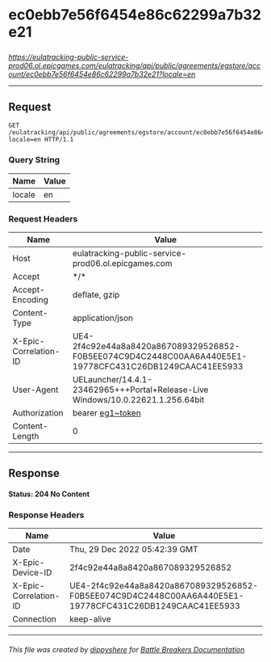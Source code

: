 # ec0ebb7e56f6454e86c62299a7b32e21

#####

*https://eulatracking-public-service-prod06.ol.epicgames.com/eulatracking/api/public/agreements/egstore/account/ec0ebb7e56f6454e86c62299a7b32e21?locale=en*



___

## Request

```http request
GET /eulatracking/api/public/agreements/egstore/account/ec0ebb7e56f6454e86c62299a7b32e21?locale=en HTTP/1.1
```

### Query String

| Name | Value |
|---|---|
| locale | en |




### Request Headers

| Name | Value |
|---|---|
| Host | eulatracking-public-service-prod06.ol.epicgames.com |
| Accept | \*/\* |
| Accept-Encoding | deflate, gzip |
| Content-Type | application/json |
| X-Epic-Correlation-ID | UE4-2f4c92e44a8a8420a867089329526852-F0B5EE074C9D4C2448C00AA6A440E5E1-19778CFC431C26DB1249CAAC41EE5933 |
| User-Agent | UELauncher/14.4.1-23462965+++Portal+Release-Live Windows/10.0.22621.1.256.64bit |
| Authorization | bearer [eg1~token](https://github.com/dippyshere/battle-breakers-documentation/blob/master/docs/common/tokens/eg1.md) |
| Content-Length | 0 |



___

## Response

#### Status: 204 No Content




### Response Headers

| Name | Value |
|---|---|
| Date | Thu, 29 Dec 2022 05:42:39 GMT |
| X-Epic-Device-ID | 2f4c92e44a8a8420a867089329526852 |
| X-Epic-Correlation-ID | UE4-2f4c92e44a8a8420a867089329526852-F0B5EE074C9D4C2448C00AA6A440E5E1-19778CFC431C26DB1249CAAC41EE5933 |
| Connection | keep-alive |



___

###### This file was created by [dippyshere](https://github.com/dippyshere) for [Battle Breakers Documentation](https://github.com/dippyshere/battle-breakers-documentation)
